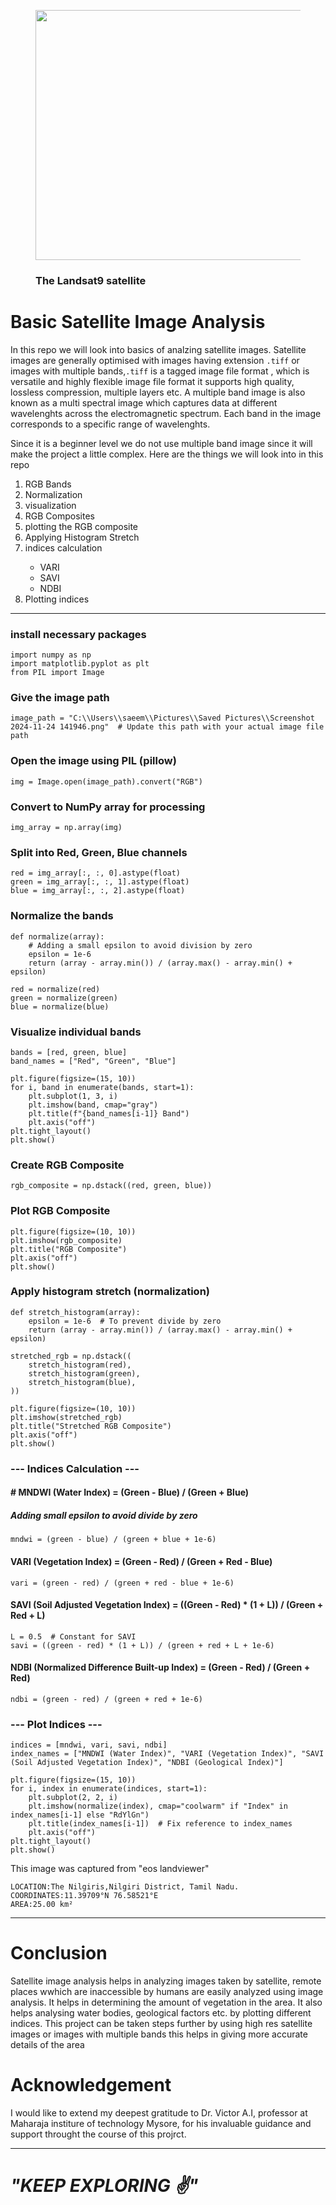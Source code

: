 <figure>
<img src="https://www.airport-technology.com/wp-content/uploads/sites/14/2024/11/2l-image-144.jpg" style="width: 1000px; height: 400px;">
<figcaption><h3>The Landsat9 satellite</h3></figcaption>
</figure> 
<h1>Basic Satellite Image Analysis</h1>
<p>In this repo we will look into basics of analzing satellite images. Satellite images are generally optimised with images having extension <code>.tiff</code> or images with multiple bands,<code>.tiff</code> is a tagged image file format , which is versatile and highly flexible image file format it supports high quality, lossless compression, multiple layers etc. A multiple band image is also known as a multi spectral image which captures data at different wavelenghts across the electromagnetic spectrum. Each band in the image corresponds to a specific range of wavelenghts.</p>
<p>Since it is a beginner level we do not use multiple band image since it will make the project a little complex. Here are the things we will look into in this repo</p>
<ol>
<li>RGB Bands</li>
<li>Normalization</li>
<li>visualization</li>
<li>RGB Composites</li>
<li>plotting the RGB composite</li>
<li>Applying Histogram Stretch</li>
<li>indices calculation</li>
  <ul>
      <li>VARI</li>
      <li>SAVI</li>
      <li>NDBI</li>
  </ul>
  <li>Plotting indices</li>
</ol>
<hr>
<h3>install necessary packages</h3>

```
import numpy as np
import matplotlib.pyplot as plt
from PIL import Image
```
<h3>Give the image path</h3>

```
image_path = "C:\\Users\\saeem\\Pictures\\Saved Pictures\\Screenshot 2024-11-24 141946.png"  # Update this path with your actual image file path
```
<h3>Open the image using PIL (pillow)</h3>

```
img = Image.open(image_path).convert("RGB")
```
<h3>Convert to NumPy array for processing</h3>

```
img_array = np.array(img)
```
<h3>Split into Red, Green, Blue channels</h3>

```
red = img_array[:, :, 0].astype(float)
green = img_array[:, :, 1].astype(float)
blue = img_array[:, :, 2].astype(float)
```
<h3>Normalize the bands</h3>

```
def normalize(array):
    # Adding a small epsilon to avoid division by zero
    epsilon = 1e-6
    return (array - array.min()) / (array.max() - array.min() + epsilon)

red = normalize(red)
green = normalize(green)
blue = normalize(blue)
````
<h3>Visualize individual bands</h3>

```
bands = [red, green, blue]
band_names = ["Red", "Green", "Blue"]

plt.figure(figsize=(15, 10))
for i, band in enumerate(bands, start=1):
    plt.subplot(1, 3, i)
    plt.imshow(band, cmap="gray")
    plt.title(f"{band_names[i-1]} Band")
    plt.axis("off")
plt.tight_layout()
plt.show()
```
<h3>Create RGB Composite</h3>

```
rgb_composite = np.dstack((red, green, blue))
```
<h3>Plot RGB Composite</h3>

```
plt.figure(figsize=(10, 10))
plt.imshow(rgb_composite)
plt.title("RGB Composite")
plt.axis("off")
plt.show()
```
<h3>Apply histogram stretch (normalization)</h3>

```
def stretch_histogram(array):
    epsilon = 1e-6  # To prevent divide by zero
    return (array - array.min()) / (array.max() - array.min() + epsilon)

stretched_rgb = np.dstack((
    stretch_histogram(red),
    stretch_histogram(green),
    stretch_histogram(blue),
))

plt.figure(figsize=(10, 10))
plt.imshow(stretched_rgb)
plt.title("Stretched RGB Composite")
plt.axis("off")
plt.show()
```
<h3>--- Indices Calculation ---</h3>
<h4># MNDWI (Water Index) = (Green - Blue) / (Green + Blue)</h4>
<h5>Adding small epsilon to avoid divide by zero</h5>

```
mndwi = (green - blue) / (green + blue + 1e-6)
```
<h4>VARI (Vegetation Index) = (Green - Red) / (Green + Red - Blue)</h4>

```
vari = (green - red) / (green + red - blue + 1e-6)
```
<h4>SAVI (Soil Adjusted Vegetation Index) = ((Green - Red) * (1 + L)) / (Green + Red + L)</h4>

```
L = 0.5  # Constant for SAVI
savi = ((green - red) * (1 + L)) / (green + red + L + 1e-6)
```
<h4>NDBI (Normalized Difference Built-up Index) = (Green - Red) / (Green + Red)</h4>

```
ndbi = (green - red) / (green + red + 1e-6)
```
<h3>--- Plot Indices ---</h3>

```
indices = [mndwi, vari, savi, ndbi]
index_names = ["MNDWI (Water Index)", "VARI (Vegetation Index)", "SAVI (Soil Adjusted Vegetation Index)", "NDBI (Geological Index)"]

plt.figure(figsize=(15, 10))
for i, index in enumerate(indices, start=1):
    plt.subplot(2, 2, i)
    plt.imshow(normalize(index), cmap="coolwarm" if "Index" in index_names[i-1] else "RdYlGn")
    plt.title(index_names[i-1])  # Fix reference to index_names
    plt.axis("off")
plt.tight_layout()
plt.show()
```

<p>This image was captured from "eos landviewer"</p>
<code>LOCATION:The Nilgiris,Nilgiri District, Tamil Nadu.</code><br>
<code>COORDINATES:11.39709°N 76.58521°E</code><br>
<code>AREA:25.00 km²</code><br>
<hr>
<h1>Conclusion</h1>
<p>Satellite image analysis helps in analyzing images taken by satellite, remote places wwhich are inaccessible by humans are easily analyzed using image analysis. It helps in determining the amount of vegetation in the area. It also helps analysing water bodies, geological factors etc. by plotting different indices. This project can be taken steps further by using high res satellite images or images with multiple bands this helps in giving more accurate details of the area</p>

<h1>Acknowledgement</h1>
<p> I would like to extend my deepest gratitude to Dr. Victor A.I, professor at Maharaja institure of technology Mysore, for his invaluable guidance and support throught the course of this projrct.</p>
<hr>

<b><h1><i>"KEEP EXPLORING ✌️"</i></h1></b>
